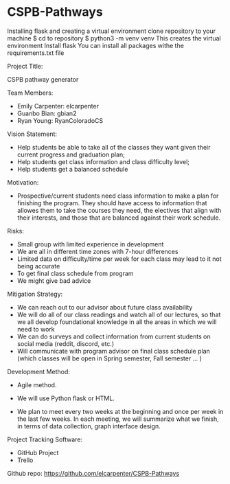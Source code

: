 # CSPB-Pathways

Installing flask and creating a virtual environment
clone repository to your machine
$ cd to repository
$ python3 -m venv venv
This creates the virtual environment
Install flask
You can install all packages withe the requirements.txt file

Project Title: 

CSPB pathway generator



Team Members:
- Emily Carpenter: elcarpenter 
- Guanbo Bian: gbian2
- Ryan Young: RyanColoradoCS


Vision Statement:

- Help students be able to take all of the classes they want given their current progress and graduation plan;
- Help students get class information and class difficulty level;
- Help students get a balanced schedule 


Motivation:
- Prospective/current students need class information to make a plan for finishing the program. They should have access to information that allowes them to take the courses they need, the electives that align with their interests, and those that are balanced against their work schedule. 


Risks:

- Small group with limited experience in development 
- We are all in different time zones with 7-hour differences
- Limited data on difficulty/time per week for each class may lead to it not being accurate
- To get final class schedule from program
- We might give bad advice 

Mitigation Strategy:
- We can reach out to our advisor about future class availability
- We will do all of our class readings and watch all of our lectures, so that we all develop foundational knowledge in all the areas in which we will need to work 
- We can do surveys and collect information from current students on social media (reddit, discord, etc.)
- Will communicate with program advisor on final class schedule plan (which classes will be open in Spring semester, Fall semester … )


Development Method:
- Agile method. 

- We will use Python flask or HTML.

- We plan to meet every two weeks at the beginning and once per week in the last few weeks. In each meeting, we will summarize what we finish, in terms of data collection, graph interface design.


Project Tracking Software:

- GitHub Project 
- Trello

Github repo: 
https://github.com/elcarpenter/CSPB-Pathways 



